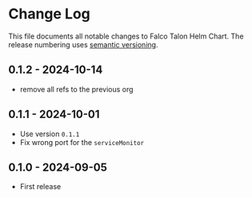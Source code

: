 # Change Log

This file documents all notable changes to Falco Talon Helm Chart. The release
numbering uses [semantic versioning](http://semver.org).

## 0.1.2 - 2024-10-14

- remove all refs to the previous org

## 0.1.1 - 2024-10-01

- Use version `0.1.1`
- Fix wrong port for the `serviceMonitor`

## 0.1.0 - 2024-09-05

- First release
